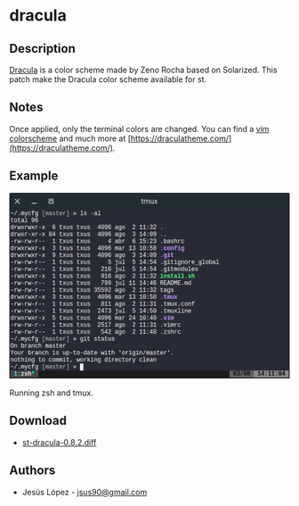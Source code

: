dracula
=========

Description
-----------
[Dracula](https://draculatheme.com/) is a color scheme made by Zeno Rocha based
on Solarized. This patch make the Dracula color scheme available for st.

Notes
-----
Once applied, only the terminal colors are changed. You can find a
[vim colorscheme](https://draculatheme.com/vim/) and much more at
[https://draculatheme.com/](https://draculatheme.com/).


Example
-------
[![Screenshot](st-dracula.png)](st-dracula.png)

Running zsh and tmux.

Download
--------
* [st-dracula-0.8.2.diff](st-dracula-0.8.2.diff)

Authors
-------
* Jesús López - <jsus90@gmail.com>
